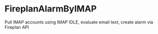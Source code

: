 # FireplanAlarmByIMAP
Pull IMAP accounts using IMAP IDLE, evaluate email text, create alarm via Fireplan API
